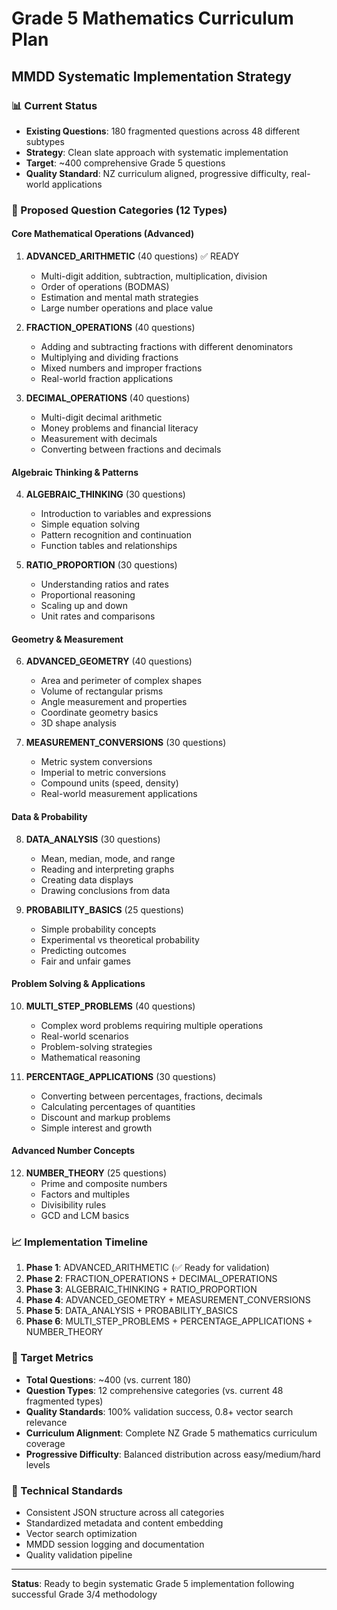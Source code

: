 # Grade 5 Mathematics Curriculum Plan

## MMDD Systematic Implementation Strategy

### 📊 Current Status

-   **Existing Questions**: 180 fragmented questions across 48 different subtypes
-   **Strategy**: Clean slate approach with systematic implementation
-   **Target**: ~400 comprehensive Grade 5 questions
-   **Quality Standard**: NZ curriculum aligned, progressive difficulty, real-world applications

### 🎯 Proposed Question Categories (12 Types)

#### **Core Mathematical Operations (Advanced)**

1. **ADVANCED_ARITHMETIC** (40 questions) ✅ READY

    - Multi-digit addition, subtraction, multiplication, division
    - Order of operations (BODMAS)
    - Estimation and mental math strategies
    - Large number operations and place value

2. **FRACTION_OPERATIONS** (40 questions)

    - Adding and subtracting fractions with different denominators
    - Multiplying and dividing fractions
    - Mixed numbers and improper fractions
    - Real-world fraction applications

3. **DECIMAL_OPERATIONS** (40 questions)
    - Multi-digit decimal arithmetic
    - Money problems and financial literacy
    - Measurement with decimals
    - Converting between fractions and decimals

#### **Algebraic Thinking & Patterns**

4. **ALGEBRAIC_THINKING** (30 questions)

    - Introduction to variables and expressions
    - Simple equation solving
    - Pattern recognition and continuation
    - Function tables and relationships

5. **RATIO_PROPORTION** (30 questions)
    - Understanding ratios and rates
    - Proportional reasoning
    - Scaling up and down
    - Unit rates and comparisons

#### **Geometry & Measurement**

6. **ADVANCED_GEOMETRY** (40 questions)

    - Area and perimeter of complex shapes
    - Volume of rectangular prisms
    - Angle measurement and properties
    - Coordinate geometry basics
    - 3D shape analysis

7. **MEASUREMENT_CONVERSIONS** (30 questions)
    - Metric system conversions
    - Imperial to metric conversions
    - Compound units (speed, density)
    - Real-world measurement applications

#### **Data & Probability**

8. **DATA_ANALYSIS** (30 questions)

    - Mean, median, mode, and range
    - Reading and interpreting graphs
    - Creating data displays
    - Drawing conclusions from data

9. **PROBABILITY_BASICS** (25 questions)
    - Simple probability concepts
    - Experimental vs theoretical probability
    - Predicting outcomes
    - Fair and unfair games

#### **Problem Solving & Applications**

10. **MULTI_STEP_PROBLEMS** (40 questions)

    -   Complex word problems requiring multiple operations
    -   Real-world scenarios
    -   Problem-solving strategies
    -   Mathematical reasoning

11. **PERCENTAGE_APPLICATIONS** (30 questions)
    -   Converting between percentages, fractions, decimals
    -   Calculating percentages of quantities
    -   Discount and markup problems
    -   Simple interest and growth

#### **Advanced Number Concepts**

12. **NUMBER_THEORY** (25 questions)
    -   Prime and composite numbers
    -   Factors and multiples
    -   Divisibility rules
    -   GCD and LCM basics

### 📈 Implementation Timeline

1. **Phase 1**: ADVANCED_ARITHMETIC (✅ Ready for validation)
2. **Phase 2**: FRACTION_OPERATIONS + DECIMAL_OPERATIONS
3. **Phase 3**: ALGEBRAIC_THINKING + RATIO_PROPORTION
4. **Phase 4**: ADVANCED_GEOMETRY + MEASUREMENT_CONVERSIONS
5. **Phase 5**: DATA_ANALYSIS + PROBABILITY_BASICS
6. **Phase 6**: MULTI_STEP_PROBLEMS + PERCENTAGE_APPLICATIONS + NUMBER_THEORY

### 🎯 Target Metrics

-   **Total Questions**: ~400 (vs. current 180)
-   **Question Types**: 12 comprehensive categories (vs. current 48 fragmented types)
-   **Quality Standards**: 100% validation success, 0.8+ vector search relevance
-   **Curriculum Alignment**: Complete NZ Grade 5 mathematics curriculum coverage
-   **Progressive Difficulty**: Balanced distribution across easy/medium/hard levels

### 🔧 Technical Standards

-   Consistent JSON structure across all categories
-   Standardized metadata and content embedding
-   Vector search optimization
-   MMDD session logging and documentation
-   Quality validation pipeline

---

**Status**: Ready to begin systematic Grade 5 implementation following successful Grade 3/4 methodology
